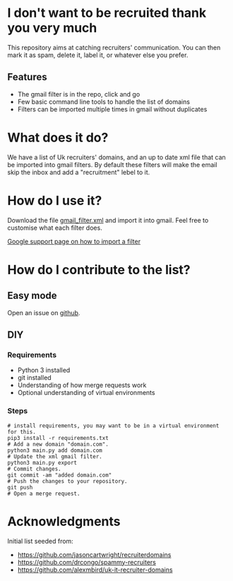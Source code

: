 # I don't want to be recruited thank you very much

This repository aims at catching recruiters' communication. You can then mark it as spam, delete it, label it, or whatever else you prefer.

## Features

- The gmail filter is in the repo, click and go
- Few basic command line tools to handle the list of domains
- Filters can be imported multiple times in gmail without duplicates

# What does it do?

We have a list of Uk recruiters' domains, and an up to date xml file that can be imported into gmail filters. By default these filters will make the email skip the inbox and add a "recruitment" lebel to it.

# How do I use it?

Download the file [gmail_filter.xml](https://raw.githubusercontent.com/StefanoChiodino/i-dont-want-to-be-recruited-thank-you-very-much/master/gmail_filter.xml) and import it into gmail. Feel free to customise what each filter does.

[Google support page on how to import a filter](https://support.google.com/mail/answer/6579?hl=en-GB#zippy=%2Cexport-or-import-filters)

# How do I contribute to the list?

## Easy mode

Open an issue on [github](https://github.com/StefanoChiodino/i-dont-want-to-be-recruited-thank-you-very-much/issues/new/choose).

## DIY

### Requirements

- Python 3 installed
- git installed
- Understanding of how merge requests work
- Optional understanding of virtual environments

### Steps

```
# install requirements, you may want to be in a virtual environment for this.
pip3 install -r requirements.txt
# Add a new domain "domain.com".
python3 main.py add domain.com
# Update the xml gmail filter.
python3 main.py export
# Commit changes.
git commit -am "added domain.com"
# Push the changes to your repository.
git push
# Open a merge request.
```

# Acknowledgments

Initial list seeded from:

- https://github.com/jasoncartwright/recruiterdomains
- https://github.com/drcongo/spammy-recruiters
- https://github.com/alexmbird/uk-it-recruiter-domains
